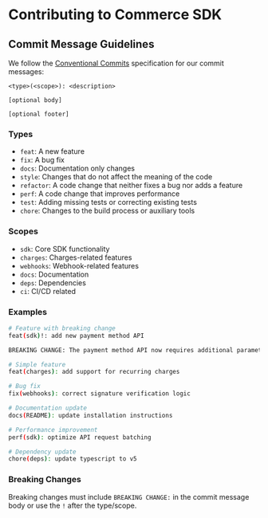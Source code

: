 # Contributing to Commerce SDK

## Commit Message Guidelines

We follow the [Conventional Commits](https://www.conventionalcommits.org/) specification for our commit messages:

```
<type>(<scope>): <description>

[optional body]

[optional footer]
```

### Types

- `feat`: A new feature
- `fix`: A bug fix
- `docs`: Documentation only changes
- `style`: Changes that do not affect the meaning of the code
- `refactor`: A code change that neither fixes a bug nor adds a feature
- `perf`: A code change that improves performance
- `test`: Adding missing tests or correcting existing tests
- `chore`: Changes to the build process or auxiliary tools

### Scopes

- `sdk`: Core SDK functionality
- `charges`: Charges-related features
- `webhooks`: Webhook-related features
- `docs`: Documentation
- `deps`: Dependencies
- `ci`: CI/CD related

### Examples

```bash
# Feature with breaking change
feat(sdk)!: add new payment method API

BREAKING CHANGE: The payment method API now requires additional parameters

# Simple feature
feat(charges): add support for recurring charges

# Bug fix
fix(webhooks): correct signature verification logic

# Documentation update
docs(README): update installation instructions

# Performance improvement
perf(sdk): optimize API request batching

# Dependency update
chore(deps): update typescript to v5
```

### Breaking Changes

Breaking changes must include `BREAKING CHANGE:` in the commit message body or use the `!` after the type/scope.
